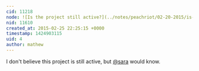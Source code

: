 ```yaml
---
cid: 11218
node: ![Is the project still active?](../notes/peachriot/02-20-2015/is-the-project-still-active)
nid: 11610
created_at: 2015-02-25 22:25:15 +0000
timestamp: 1424903115
uid: 4
author: mathew
---
```


I don't believe this project is still active, but [@sara](/profile/sara) would know.